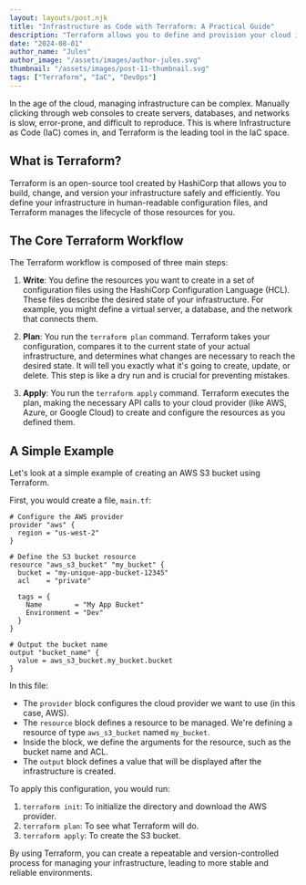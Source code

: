 ```yaml
---
layout: layouts/post.njk
title: "Infrastructure as Code with Terraform: A Practical Guide"
description: "Terraform allows you to define and provision your cloud infrastructure using a simple, declarative language. This guide introduces the core concepts of Terraform and walks through a basic example."
date: "2024-08-01"
author_name: "Jules"
author_image: "/assets/images/author-jules.svg"
thumbnail: "/assets/images/post-11-thumbnail.svg"
tags: ["Terraform", "IaC", "DevOps"]
---
```


In the age of the cloud, managing infrastructure can be complex. Manually clicking through web consoles to create servers, databases, and networks is slow, error-prone, and difficult to reproduce. This is where Infrastructure as Code (IaC) comes in, and Terraform is the leading tool in the IaC space.

## What is Terraform?

Terraform is an open-source tool created by HashiCorp that allows you to build, change, and version your infrastructure safely and efficiently. You define your infrastructure in human-readable configuration files, and Terraform manages the lifecycle of those resources for you.

## The Core Terraform Workflow

The Terraform workflow is composed of three main steps:

1.  **Write**: You define the resources you want to create in a set of configuration files using the HashiCorp Configuration Language (HCL). These files describe the desired state of your infrastructure. For example, you might define a virtual server, a database, and the network that connects them.

2.  **Plan**: You run the `terraform plan` command. Terraform takes your configuration, compares it to the current state of your actual infrastructure, and determines what changes are necessary to reach the desired state. It will tell you exactly what it's going to create, update, or delete. This step is like a dry run and is crucial for preventing mistakes.

3.  **Apply**: You run the `terraform apply` command. Terraform executes the plan, making the necessary API calls to your cloud provider (like AWS, Azure, or Google Cloud) to create and configure the resources as you defined them.

## A Simple Example

Let's look at a simple example of creating an AWS S3 bucket using Terraform.

First, you would create a file, `main.tf`:

```hcl
# Configure the AWS provider
provider "aws" {
  region = "us-west-2"
}

# Define the S3 bucket resource
resource "aws_s3_bucket" "my_bucket" {
  bucket = "my-unique-app-bucket-12345"
  acl    = "private"

  tags = {
    Name        = "My App Bucket"
    Environment = "Dev"
  }
}

# Output the bucket name
output "bucket_name" {
  value = aws_s3_bucket.my_bucket.bucket
}
```

In this file:
*   The `provider` block configures the cloud provider we want to use (in this case, AWS).
*   The `resource` block defines a resource to be managed. We're defining a resource of type `aws_s3_bucket` named `my_bucket`.
*   Inside the block, we define the arguments for the resource, such as the bucket name and ACL.
*   The `output` block defines a value that will be displayed after the infrastructure is created.

To apply this configuration, you would run:
1.  `terraform init`: To initialize the directory and download the AWS provider.
2.  `terraform plan`: To see what Terraform will do.
3.  `terraform apply`: To create the S3 bucket.

By using Terraform, you can create a repeatable and version-controlled process for managing your infrastructure, leading to more stable and reliable environments.
